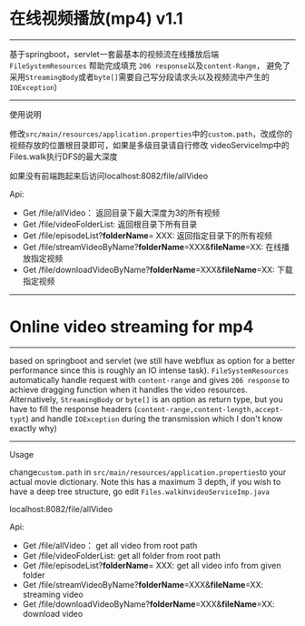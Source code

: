 # 在线视频播放(mp4) v1.1 
***
基于springboot，servlet一套最基本的视频流在线播放后端 `FileSystemResources`
帮助完成填充 `206 response`以及`content-Range`， 
避免了采用`StreamingBody`或者`byte[]`需要自己写分段请求头以及视频流中产生的`IOException`)
***
使用说明

修改`src/main/resources/application.properties`中的`custom.path`，改成你的视频存放的位置根目录即可，如果是多级目录请自行修改
videoServiceImp中的Files.walk执行DFS的最大深度 

如果没有前端跑起来后访问localhost:8082/file/allVideo

Api: 
- Get /file/allVideo： 返回目录下最大深度为3的所有视频
- Get /file/videoFolderList: 返回根目录下所有目录
- Get /file/episodeList?__folderName__= XXX: 返回指定目录下的所有视频
- Get /file/streamVideoByName?__folderName__=XXX&__fileName__=XX: 在线播放指定视频
- Get /file/downloadVideoByName?__folderName__=XXX&__fileName__=XX: 下载指定视频
***
# Online video streaming for mp4
***
based on springboot and servlet (we still have webflux as option for a better performance since
this is roughly an IO intense task). `FileSystemResources` automatically handle
 request with `content-range` and gives `206 response` to achieve dragging function when it handles the video
resources. Alternatively, `StreamingBody` or `byte[]` is an option as return type, but you have to fill 
the response headers (`content-range,content-length,accept-typt`) and handle `IOException` during the transmission 
which I don't know exactly why)
***
Usage 

change`custom.path` in `src/main/resources/application.properties`to your actual movie dictionary.
Note this has a maximum 3 depth, if you wish to have a deep tree structure, go edit `Files.walk`in`videoServiceImp.java`

localhost:8082/file/allVideo

Api:
- Get /file/allVideo： get all video from root path
- Get /file/videoFolderList: get all folder from root path
- Get /file/episodeList?__folderName__= XXX: get all video info from given folder
- Get /file/streamVideoByName?__folderName__=XXX&__fileName__=XX: streaming video
- Get /file/downloadVideoByName?__folderName__=XXX&__fileName__=XX: download video
